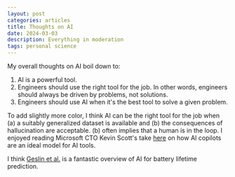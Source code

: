 ```yaml
---
layout: post
categories: articles
title: Thoughts on AI
date: 2024-03-03
description: Everything in moderation
tags: personal science
---
```


My overall thoughts on AI boil down to:
1. AI is a powerful tool.
2. Engineers should use the right tool for the job. In other words, engineers should always be driven by problems, not solutions.
3. Engineers should use AI when it's the best tool to solve a given problem.

To add slightly more color, I think AI can be the right tool for the job when (a) a suitably generalized dataset is available and (b) the consequences of hallucination are acceptable.
(b) often implies that a human is in the loop.
I enjoyed reading Microsoft CTO Kevin Scott's take [here](https://www.newyorker.com/magazine/2023/12/11/the-inside-story-of-microsofts-partnership-with-openai) on how AI copilots are an ideal model for AI tools.

I think [Geslin et al.](https://www.sciencedirect.com/science/article/abs/pii/S2542435123003197?dgcid=coauthor) is a fantastic overview of AI for battery lifetime prediction.
